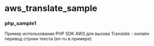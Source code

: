 # aws_translate_sample

### php_sample1
Пример использования PHP SDK AWS для вызова Translate - онлайн перевод строки текста (en-ru в примере)
